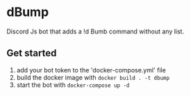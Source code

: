 # dBump
Discord Js bot that adds a !d Bumb command without any list.

## Get started

1. add your bot token to the 'docker-compose.yml' file
2. build the docker image with `docker build . -t dbump`
3. start the bot with `docker-compose up -d`
